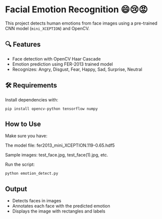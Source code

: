 # Facial Emotion Recognition 😄😢😡

This project detects human emotions from face images using a pre-trained CNN model (`mini_XCEPTION`) and OpenCV.

## 🔍 Features
- Face detection with OpenCV Haar Cascade
- Emotion prediction using FER-2013 trained model
- Recognizes: Angry, Disgust, Fear, Happy, Sad, Surprise, Neutral

## 🛠 Requirements
Install dependencies with:
```bash
pip install opencv-python tensorflow numpy
````
## How to Use
Make sure you have:

The model file: fer2013_mini_XCEPTION.119-0.65.hdf5

Sample images: test_face.jpg, test_face(1).jpg, etc.

Run the script:
```bash
python emotion_detect.py
```
## Output
- Detects faces in images
- Annotates each face with the predicted emotion
- Displays the image with rectangles and labels
